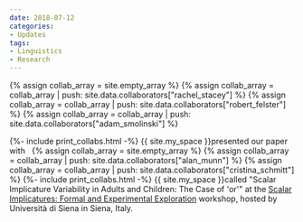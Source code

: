```yaml
---
date: 2018-07-12
categories:
- Updates
tags:
- Linguistics
- Research
---
```


{% assign collab_array = site.empty_array %}
{% assign collab_array = collab_array | push: site.data.collaborators["rachel_stacey"] %}
{% assign collab_array = collab_array | push: site.data.collaborators["robert_felster"] %}
{% assign collab_array = collab_array | push: site.data.collaborators["adam_smolinski"] %}

{%- include print_collabs.html -%} {{ site.my_space }}presented our paper with
&nbsp;
{% assign collab_array = site.empty_array %}
{% assign collab_array = collab_array | push: site.data.collaborators["alan_munn"] %}
{% assign collab_array = collab_array | push: site.data.collaborators["cristina_schmitt"] %}
{%- include print_collabs.html -%} {{ site.my_space }}called "Scalar Implicature Variability in Adults and Children: The Case of 'or'" at the <a href="https://www.xprag.de/?page_id=5455">Scalar Implicatures: Formal and Experimental Exploration</a> workshop, hosted by Università di Siena in Siena, Italy.

<!-- more -->
